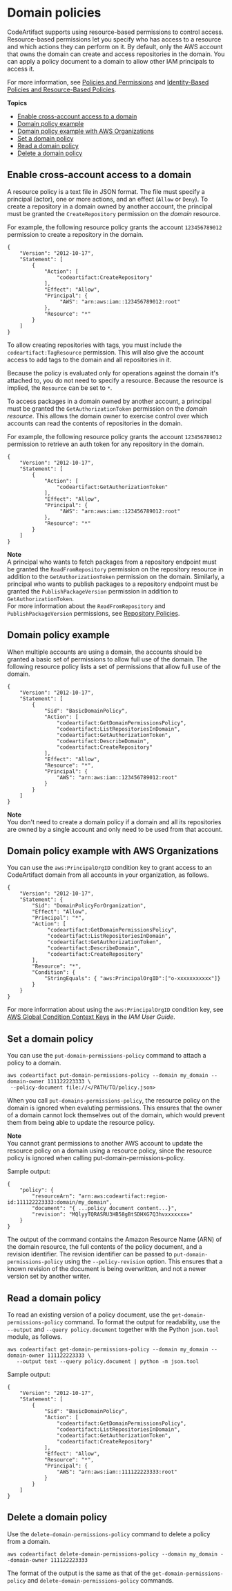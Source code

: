 # Domain policies<a name="domain-policies"></a>

CodeArtifact supports using resource\-based permissions to control access\. Resource\-based permissions let you specify who has access to a resource and which actions they can perform on it\. By default, only the AWS account that owns the domain can create and access repositories in the domain\. You can apply a policy document to a domain to allow other IAM principals to access it\.

For more information, see [Policies and Permissions](https://docs.aws.amazon.com/IAM/latest/UserGuide/access_policies.html) and [Identity\-Based Policies and Resource\-Based Policies](https://docs.aws.amazon.com/IAM/latest/UserGuide/access_policies_identity-vs-resource.html)\.

**Topics**
+ [Enable cross\-account access to a domain](#enabling-cross-acount-access-to-a-domain)
+ [Domain policy example](#domain-policy-example)
+ [Domain policy example with AWS Organizations](#domain-policy-example-with-aws-organizations)
+ [Set a domain policy](#set-domain-policy)
+ [Read a domain policy](#reading-a-domain-policy)
+ [Delete a domain policy](#deleting-a-domain-policy)

## Enable cross\-account access to a domain<a name="enabling-cross-acount-access-to-a-domain"></a>

A resource policy is a text file in JSON format\. The file must specify a principal \(actor\), one or more actions, and an effect \(`Allow` or `Deny`\)\. To create a repository in a domain owned by another account, the principal must be granted the `CreateRepository` permission on the *domain* resource\.

For example, the following resource policy grants the account `123456789012` permission to create a repository in the domain\.

```
{
    "Version": "2012-10-17",
    "Statement": [
        {
            "Action": [
                "codeartifact:CreateRepository"
            ],
            "Effect": "Allow",
            "Principal": {
                 "AWS": "arn:aws:iam::123456789012:root"
            },
            "Resource": "*"
        }
    ]
}
```

To allow creating repositories with tags, you must include the `codeartifact:TagResource` permission\. This will also give the account access to add tags to the domain and all repositories in it\.

Because the policy is evaluated only for operations against the domain it's attached to, you do not need to specify a resource\. Because the resource is implied, the `Resource` can be set to `*`\.

To access packages in a domain owned by another account, a principal must be granted the `GetAuthorizationToken` permission on the *domain resource*\. This allows the domain owner to exercise control over which accounts can read the contents of repositories in the domain\.

For example, the following resource policy grants the account `123456789012` permission to retrieve an auth token for any repository in the domain\.

```
{
    "Version": "2012-10-17",
    "Statement": [
        {
            "Action": [
                "codeartifact:GetAuthorizationToken"
            ],
            "Effect": "Allow",
            "Principal": {
                 "AWS": "arn:aws:iam::123456789012:root"
            },
            "Resource": "*"
        }
    ]
}
```

**Note**  
A principal who wants to fetch packages from a repository endpoint must be granted the `ReadFromRepository` permission on the repository resource in addition to the `GetAuthorizationToken` permission on the domain\. Similarly, a principal who wants to publish packages to a repository endpoint must be granted the `PublishPackageVersion` permission in addition to `GetAuthorizationToken`\.   
For more information about the `ReadFromRepository` and `PublishPackageVersion` permissions, see [Repository Policies](repo-policies.md)\.

## Domain policy example<a name="domain-policy-example"></a>

When multiple accounts are using a domain, the accounts should be granted a basic set of permissions to allow full use of the domain\. The following resource policy lists a set of permissions that allow full use of the domain\.

```
{
    "Version": "2012-10-17",
    "Statement": [
        {
            "Sid": "BasicDomainPolicy",
            "Action": [
                "codeartifact:GetDomainPermissionsPolicy",
                "codeartifact:ListRepositoriesInDomain",
                "codeartifact:GetAuthorizationToken",
                "codeartifact:DescribeDomain",
                "codeartifact:CreateRepository"
            ],
            "Effect": "Allow",
            "Resource": "*",
            "Principal": {
                "AWS": "arn:aws:iam::123456789012:root"
            }
        }
    ]
}
```

**Note**  
You don't need to create a domain policy if a domain and all its repositories are owned by a single account and only need to be used from that account\.

## Domain policy example with AWS Organizations<a name="domain-policy-example-with-aws-organizations"></a>

You can use the `aws:PrincipalOrgID` condition key to grant access to an CodeArtifact domain from all accounts in your organization, as follows\.

```
{
    "Version": "2012-10-17",
    "Statement": {
        "Sid": "DomainPolicyForOrganization",
        "Effect": "Allow",
        "Principal": "*",
        "Action": [
             "codeartifact:GetDomainPermissionsPolicy",
             "codeartifact:ListRepositoriesInDomain",
             "codeartifact:GetAuthorizationToken",
             "codeartifact:DescribeDomain",
             "codeartifact:CreateRepository"
        ],
        "Resource": "*",
        "Condition": {
            "StringEquals": { "aws:PrincipalOrgID":["o-xxxxxxxxxxx"]}
        }
    }
}
```

For more information about using the `aws:PrincipalOrgID` condition key, see [AWS Global Condition Context Keys](https://docs.aws.amazon.com/IAM/latest/UserGuide/reference_policies_condition-keys.html) in the *IAM User Guide*\.

## Set a domain policy<a name="set-domain-policy"></a>

You can use the `put-domain-permissions-policy` command to attach a policy to a domain\.

```
aws codeartifact put-domain-permissions-policy --domain my_domain --domain-owner 111122223333 \
 --policy-document file://</PATH/TO/policy.json>
```

When you call `put-domains-permissions-policy`, the resource policy on the domain is ignored when evaluting permissions\. This ensures that the owner of a domain cannot lock themselves out of the domain, which would prevent them from being able to update the resource policy\.

**Note**  
 You cannot grant permissions to another AWS account to update the resource policy on a domain using a resource policy, since the resource policy is ignored when calling put\-domain\-permissions\-policy\. 

Sample output:

```
{
    "policy": {
        "resourceArn": "arn:aws:codeartifact:region-id:111122223333:domain/my_domain",
        "document": "{ ...policy document content...}",
        "revision": "MQlyyTQRASRU3HB58gBtSDHXG7Q3hvxxxxxxx="
    }
}
```

The output of the command contains the Amazon Resource Name \(ARN\) of the domain resource, the full contents of the policy document, and a revision identifier\. The revision identifier can be passed to `put-domain-permissions-policy` using the `--policy-revision` option\. This ensures that a known revision of the document is being overwritten, and not a newer version set by another writer\.

## Read a domain policy<a name="reading-a-domain-policy"></a>

To read an existing version of a policy document, use the `get-domain-permissions-policy` command\. To format the output for readability, use the `--output` and `--query policy.document` together with the Python `json.tool` module, as follows\.

```
aws codeartifact get-domain-permissions-policy --domain my_domain --domain-owner 111122223333 \
   --output text --query policy.document | python -m json.tool
```

Sample output:

```
{
    "Version": "2012-10-17",
    "Statement": [
        {
            "Sid": "BasicDomainPolicy",
            "Action": [
                "codeartifact:GetDomainPermissionsPolicy",
                "codeartifact:ListRepositoriesInDomain",
                "codeartifact:GetAuthorizationToken",
                "codeartifact:CreateRepository"
            ],
            "Effect": "Allow",
            "Resource": "*",
            "Principal": {
                "AWS": "arn:aws:iam::111122223333:root"
            }
        }
    ]
}
```

## Delete a domain policy<a name="deleting-a-domain-policy"></a>

Use the `delete-domain-permissions-policy` command to delete a policy from a domain\.

```
aws codeartifact delete-domain-permissions-policy --domain my_domain --domain-owner 111122223333
```

The format of the output is the same as that of the `get-domain-permissions-policy` and `delete-domain-permissions-policy` commands\.